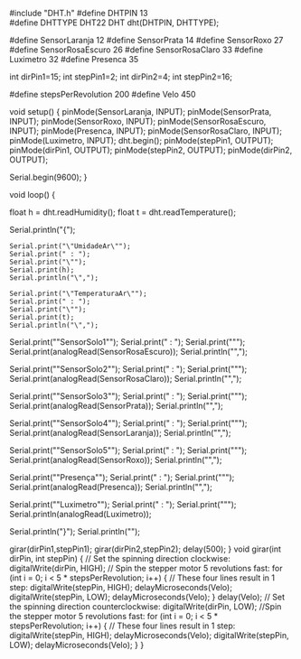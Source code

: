 #include "DHT.h"
#define DHTPIN 13  
#define DHTTYPE DHT22
DHT dht(DHTPIN, DHTTYPE);

#define SensorLaranja 12
#define SensorPrata 14
#define SensorRoxo 27
#define SensorRosaEscuro 26
#define SensorRosaClaro 33
#define Luximetro 32
#define Presenca 35

int dirPin1=15;
int stepPin1=2;
int dirPin2=4;
int stepPin2=16;

#define stepsPerRevolution 200
#define Velo 450

void setup() {
  pinMode(SensorLaranja, INPUT); 
  pinMode(SensorPrata, INPUT); 
  pinMode(SensorRoxo, INPUT); 
  pinMode(SensorRosaEscuro, INPUT); 
  pinMode(Presenca, INPUT); 
  pinMode(SensorRosaClaro, INPUT); 
  pinMode(Luximetro, INPUT); 
  dht.begin();
  pinMode(stepPin1, OUTPUT);
  pinMode(dirPin1, OUTPUT);
  pinMode(stepPin2, OUTPUT);
  pinMode(dirPin2, OUTPUT);
  
  Serial.begin(9600);
}

void loop() {
   
 float h = dht.readHumidity();
 float t = dht.readTemperature();

  Serial.println("{");
   
    Serial.print("\"UmidadeAr\"");
    Serial.print(" : ");
    Serial.print("\"");
    Serial.print(h);
    Serial.println("\",");

    Serial.print("\"TemperaturaAr\"");
    Serial.print(" : ");
    Serial.print("\"");
    Serial.print(t);
    Serial.println("\",");
    
  Serial.print("\"SensorSolo1\"");
  Serial.print(" : ");
  Serial.print("\"");
  Serial.print(analogRead(SensorRosaEscuro));
  Serial.println("\",");

  Serial.print("\"SensorSolo2\"");
  Serial.print(" : ");
  Serial.print("\"");
  Serial.print(analogRead(SensorRosaClaro));
  Serial.println("\",");
  
  Serial.print("\"SensorSolo3\"");
  Serial.print(" : ");
  Serial.print("\"");
  Serial.print(analogRead(SensorPrata));
  Serial.println("\",");
 
  Serial.print("\"SensorSolo4\"");
  Serial.print(" : ");
  Serial.print("\"");
  Serial.print(analogRead(SensorLaranja));
  Serial.println("\",");
  
  Serial.print("\"SensorSolo5\"");
  Serial.print(" : ");
  Serial.print("\"");
  Serial.print(analogRead(SensorRoxo));
  Serial.println("\",");
  
  Serial.print("\"Presença\"");
  Serial.print(" : ");
  Serial.print("\"");
  Serial.print(analogRead(Presenca));
  Serial.println("\",");
  
  Serial.print("\"Luximetro\"");
  Serial.print(" : ");
  Serial.print("\"");
  Serial.println(analogRead(Luximetro));

  Serial.println("}");
  Serial.println("");
  
  girar(dirPin1,stepPin1);
  girar(dirPin2,stepPin2);
  delay(500);
}
void girar(int dirPin, int stepPin) {
  // Set the spinning direction clockwise:
  digitalWrite(dirPin, HIGH);
  // Spin the stepper motor 5 revolutions fast:
  for (int i = 0; i < 5 * stepsPerRevolution; i++) {
    // These four lines result in 1 step:
    digitalWrite(stepPin, HIGH);
    delayMicroseconds(Velo);
    digitalWrite(stepPin, LOW);
    delayMicroseconds(Velo);
  }
  delay(Velo);
  // Set the spinning direction counterclockwise:
  digitalWrite(dirPin, LOW);
  //Spin the stepper motor 5 revolutions fast:
  for (int i = 0; i < 5 * stepsPerRevolution; i++) {
    // These four lines result in 1 step:
    digitalWrite(stepPin, HIGH);
    delayMicroseconds(Velo);
    digitalWrite(stepPin, LOW);
    delayMicroseconds(Velo);
  }
}
